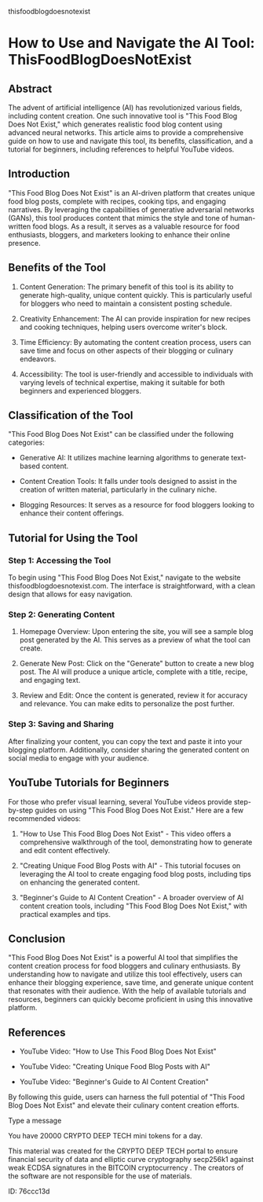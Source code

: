 thisfoodblogdoesnotexist
# How to Use and Navigate the AI Tool: ThisFoodBlogDoesNotExist



## Abstract



The advent of artificial intelligence (AI) has revolutionized various fields, including content creation. One such innovative tool is "This Food Blog Does Not Exist," which generates realistic food blog content using advanced neural networks. This article aims to provide a comprehensive guide on how to use and navigate this tool, its benefits, classification, and a tutorial for beginners, including references to helpful YouTube videos.



## Introduction



"This Food Blog Does Not Exist" is an AI-driven platform that creates unique food blog posts, complete with recipes, cooking tips, and engaging narratives. By leveraging the capabilities of generative adversarial networks (GANs), this tool produces content that mimics the style and tone of human-written food blogs. As a result, it serves as a valuable resource for food enthusiasts, bloggers, and marketers looking to enhance their online presence.



## Benefits of the Tool



1. Content Generation: The primary benefit of this tool is its ability to generate high-quality, unique content quickly. This is particularly useful for bloggers who need to maintain a consistent posting schedule.



2. Creativity Enhancement: The AI can provide inspiration for new recipes and cooking techniques, helping users overcome writer's block.



3. Time Efficiency: By automating the content creation process, users can save time and focus on other aspects of their blogging or culinary endeavors.



4. Accessibility: The tool is user-friendly and accessible to individuals with varying levels of technical expertise, making it suitable for both beginners and experienced bloggers.



## Classification of the Tool



"This Food Blog Does Not Exist" can be classified under the following categories:



- Generative AI: It utilizes machine learning algorithms to generate text-based content.

- Content Creation Tools: It falls under tools designed to assist in the creation of written material, particularly in the culinary niche.

- Blogging Resources: It serves as a resource for food bloggers looking to enhance their content offerings.



## Tutorial for Using the Tool



### Step 1: Accessing the Tool



To begin using "This Food Blog Does Not Exist," navigate to the website thisfoodblogdoesnotexist.com. The interface is straightforward, with a clean design that allows for easy navigation.



### Step 2: Generating Content



1. Homepage Overview: Upon entering the site, you will see a sample blog post generated by the AI. This serves as a preview of what the tool can create.



2. Generate New Post: Click on the "Generate" button to create a new blog post. The AI will produce a unique article, complete with a title, recipe, and engaging text.



3. Review and Edit: Once the content is generated, review it for accuracy and relevance. You can make edits to personalize the post further.



### Step 3: Saving and Sharing



After finalizing your content, you can copy the text and paste it into your blogging platform. Additionally, consider sharing the generated content on social media to engage with your audience.



## YouTube Tutorials for Beginners



For those who prefer visual learning, several YouTube videos provide step-by-step guides on using "This Food Blog Does Not Exist." Here are a few recommended videos:



1. "How to Use This Food Blog Does Not Exist" - This video offers a comprehensive walkthrough of the tool, demonstrating how to generate and edit content effectively.



2. "Creating Unique Food Blog Posts with AI" - This tutorial focuses on leveraging the AI tool to create engaging food blog posts, including tips on enhancing the generated content.



3. "Beginner's Guide to AI Content Creation" - A broader overview of AI content creation tools, including "This Food Blog Does Not Exist," with practical examples and tips.



## Conclusion



"This Food Blog Does Not Exist" is a powerful AI tool that simplifies the content creation process for food bloggers and culinary enthusiasts. By understanding how to navigate and utilize this tool effectively, users can enhance their blogging experience, save time, and generate unique content that resonates with their audience. With the help of available tutorials and resources, beginners can quickly become proficient in using this innovative platform.



## References



- YouTube Video: "How to Use This Food Blog Does Not Exist"

- YouTube Video: "Creating Unique Food Blog Posts with AI"

- YouTube Video: "Beginner's Guide to AI Content Creation"



By following this guide, users can harness the full potential of "This Food Blog Does Not Exist" and elevate their culinary content creation efforts.



Type a message

You have 20000 CRYPTO DEEP TECH mini tokens for a day.


This material was created for the  CRYPTO DEEP TECH portal  to ensure financial security of data and elliptic curve cryptography  secp256k1 against weak ECDSA  signatures   in the  BITCOIN cryptocurrency . The creators of the software are not responsible for the use of materials.

 ID: 76ccc13d
